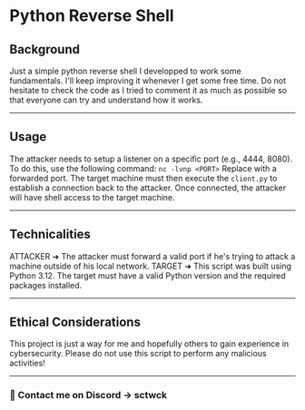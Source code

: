 # Python Reverse Shell

## Background

Just a simple python reverse shell I developped to work some fundamentals. I'll keep improving it whenever I get some free time.
Do not hesitate to check the code as I tried to comment it as much as possible so that everyone can try and understand how it works.

---

## Usage

The attacker needs to setup a listener on a specific port (e.g., 4444, 8080). To do this, use the following command: `nc -lvnp <PORT>`
Replace <PORT> with a forwarded port. The target machine must then execute the `client.py` to establish a connection back to the attacker.
Once connected, the attacker will have shell access to the target machine.

---

## Technicalities

ATTACKER ➜ The attacker must forward a valid port if he's trying to attack a machine outside of his local network.
TARGET ➜ This script was built using Python 3.12. The target must have a valid Python version and the required packages installed.

---

## Ethical Considerations

This project is just a way for me and hopefully others to gain experience in cybersecurity.
Please do not use this script to perform any malicious activities!

---

### 📨 Contact me on Discord → sctwck
